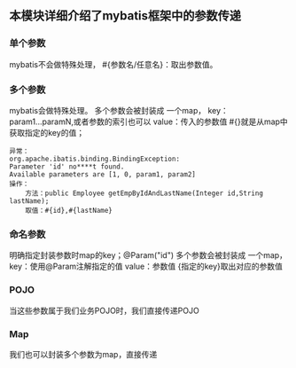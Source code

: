 ## 本模块详细介绍了mybatis框架中的参数传递
### 单个参数
mybatis不会做特殊处理，
	#{参数名/任意名}：取出参数值。
	
### 多个参数
mybatis会做特殊处理。
	多个参数会被封装成 一个map，
		key：param1...paramN,或者参数的索引也可以
		value：传入的参数值
	#{}就是从map中获取指定的key的值；
	
	异常：
	org.apache.ibatis.binding.BindingException: 
	Parameter 'id' no****t found. 
	Available parameters are [1, 0, param1, param2]
	操作：
		方法：public Employee getEmpByIdAndLastName(Integer id,String lastName);
		取值：#{id},#{lastName}

### 命名参数
明确指定封装参数时map的key；@Param("id")
多个参数会被封装成 一个map，
		key：使用@Param注解指定的值
		value：参数值
{指定的key}取出对应的参数值
### POJO
当这些参数属于我们业务POJO时，我们直接传递POJO
### Map
我们也可以封装多个参数为map，直接传递